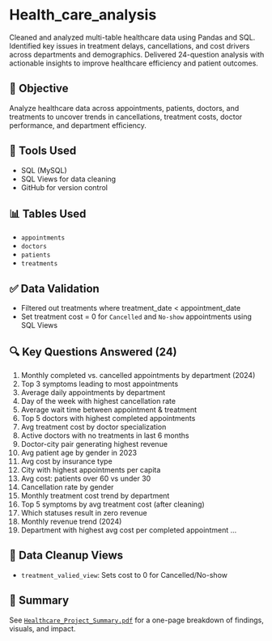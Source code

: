 # Health_care_analysis
Cleaned and analyzed multi-table healthcare data using Pandas and SQL. Identified key issues in treatment delays, cancellations, and cost drivers across departments and demographics. Delivered 24-question analysis with actionable insights to improve healthcare efficiency and patient outcomes.

## 📌 Objective
Analyze healthcare data across appointments, patients, doctors, and treatments to uncover trends in cancellations, treatment costs, doctor performance, and department efficiency.

## 🧰 Tools Used
- SQL (MySQL)
- SQL Views for data cleaning
- GitHub for version control

## 📊 Tables Used
- `appointments`
- `doctors`
- `patients`
- `treatments`

## ✅ Data Validation
- Filtered out treatments where treatment_date < appointment_date
- Set treatment cost = 0 for `Cancelled` and `No-show` appointments using SQL Views

## 🔍 Key Questions Answered (24)
1. Monthly completed vs. cancelled appointments by department (2024)
2. Top 3 symptoms leading to most appointments
3. Average daily appointments by department
4. Day of the week with highest cancellation rate
5. Average wait time between appointment & treatment
6. Top 5 doctors with highest completed appointments
7. Avg treatment cost by doctor specialization
8. Active doctors with no treatments in last 6 months
9. Doctor-city pair generating highest revenue
10. Avg patient age by gender in 2023
11. Avg cost by insurance type
12. City with highest appointments per capita
13. Avg cost: patients over 60 vs under 30
14. Cancellation rate by gender
15. Monthly treatment cost trend by department
16. Top 5 symptoms by avg treatment cost (after cleaning)
17. Which statuses result in zero revenue
18. Monthly revenue trend (2024)
19. Department with highest avg cost per completed appointment
...

## 🧹 Data Cleanup Views
- `treatment_valied_view`: Sets cost to 0 for Cancelled/No-show

## 📄 Summary
See [`Healthcare_Project_Summary.pdf`]([./Summary/Healthcare_Project_Summary.pdf](https://github.com/jone-moni/Health_care_analysis/blob/main/health_care_summary.pdf)) for a one-page breakdown of findings, visuals, and impact.
